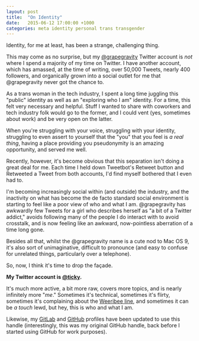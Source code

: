 ```yaml
---
layout: post
title:  "On Identity"
date:   2015-06-12 17:00:00 +1000
categories: meta identity personal trans transgender
---
```


Identity, for me at least, has been a strange, challenging thing.

This may come as no surprise, but my [@grapegravity](https://twitter.com/grapegravity) Twitter account is _not_ where I spend a majority of my time on Twitter. I have another account, which has amassed, at the time of writing, over 50,000 Tweets, nearly 400 followers, and organically grown into a social outlet for me that @grapegravity never got the chance to.

As a trans woman in the tech industry, I spent a long time juggling this "public" identity as well as an "exploring who I am" identity. For a time, this felt very necessary and helpful. Stuff I wanted to share with coworkers and tech industry folk would go to the former, and I could vent (yes, sometimes about work) and be very open on the latter.

When you're struggling with your voice, struggling with your identity, struggling to even assert to yourself that the "you" that you feel is _a real thing_, having a place providing you pseudonymity is an amazing opportunity, and served me well.

Recently, however, it's become obvious that this separation isn't doing a great deal for me. Each time I held down Tweetbot's Retweet button and Retweeted a Tweet from both accounts, I'd find myself bothered that I even had to.

I'm becoming increasingly social within (and outside) the industry, and the inactivity on what has become the de facto standard social environment is starting to feel like a poor view of who and what I am. @grapegravity has awkwardly few Tweets for a girl who describes herself as "a bit of a Twitter addict," avoids following many of the people I do interact with to avoid crosstalk, and is now feeling like an awkward, now-pointless aberration of a time long gone.

Besides all that, whilst the @grapegravity name is a cute nod to Mac OS 9, it's also sort of unimaginative, difficult to pronounce (and easy to confuse for unrelated things, particularly over a telephone).

So, now, I think it's time to drop the façade.

**My Twitter account is [@ticky](https://twitter.com/ticky).**

It's much more active, a bit more raw, covers more topics, and is nearly infinitely more "_me_." Sometimes it's technical, sometimes it's flirty, sometimes it's complaining about the [Weeribee line](https://en.wikipedia.org/wiki/Werribee_railway_line), and sometimes it can be _a touch_ lewd, but hey, this is who and what I am.

Likewise, my [GitLab](https://gitlab.com/u/ticky) and [GitHub](https://github.com/ticky) profiles have been updated to use this handle (interestingly, this was my original GitHub handle, back before I started using GitHub for work purposes).
